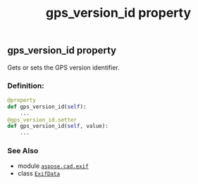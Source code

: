 ﻿---
title: gps_version_id property
second_title: Aspose.CAD for Python via .NET API References
description: 
type: docs
weight: 680
url: /aspose.cad.exif/exifdata/gps_version_id/
is_root: false
---

## gps_version_id property


Gets or sets the GPS version identifier.
### Definition:
```python
@property
def gps_version_id(self):
    ...
@gps_version_id.setter
def gps_version_id(self, value):
    ...
```

### See Also
* module [`aspose.cad.exif`](../../)
* class [`ExifData`](/cad/python-net/aspose.cad.exif/exifdata)
